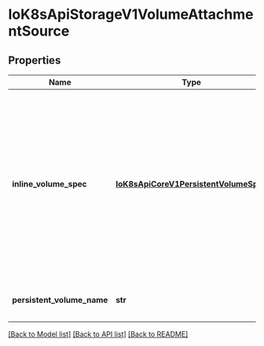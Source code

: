 # IoK8sApiStorageV1VolumeAttachmentSource

## Properties
Name | Type | Description | Notes
------------ | ------------- | ------------- | -------------
**inline_volume_spec** | [**IoK8sApiCoreV1PersistentVolumeSpec**](IoK8sApiCoreV1PersistentVolumeSpec.md) | inlineVolumeSpec contains all the information necessary to attach a persistent volume defined by a pod&#39;s inline VolumeSource. This field is populated only for the CSIMigration feature. It contains translated fields from a pod&#39;s inline VolumeSource to a PersistentVolumeSpec. This field is beta-level and is only honored by servers that enabled the CSIMigration feature. | [optional] 
**persistent_volume_name** | **str** | persistentVolumeName represents the name of the persistent volume to attach. | [optional] 

[[Back to Model list]](../README.md#documentation-for-models) [[Back to API list]](../README.md#documentation-for-api-endpoints) [[Back to README]](../README.md)


